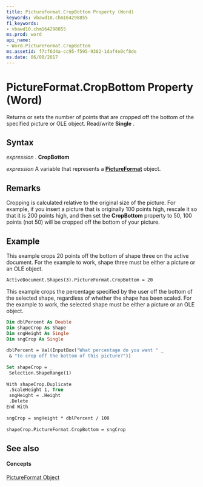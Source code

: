 ```yaml
---
title: PictureFormat.CropBottom Property (Word)
keywords: vbawd10.chm164298855
f1_keywords:
- vbawd10.chm164298855
ms.prod: word
api_name:
- Word.PictureFormat.CropBottom
ms.assetid: f7cf6d4a-cc95-f595-9382-1daf4e0cf8de
ms.date: 06/08/2017
---
```



# PictureFormat.CropBottom Property (Word)

Returns or sets the number of points that are cropped off the bottom of the specified picture or OLE object. Read/write  **Single** .


## Syntax

 _expression_ . **CropBottom**

 _expression_ A variable that represents a **[PictureFormat](pictureformat-object-word.md)** object.


## Remarks

Cropping is calculated relative to the original size of the picture. For example, if you insert a picture that is originally 100 points high, rescale it so that it is 200 points high, and then set the  **CropBottom** property to 50, 100 points (not 50) will be cropped off the bottom of your picture.


## Example

This example crops 20 points off the bottom of shape three on the active document. For the example to work, shape three must be either a picture or an OLE object.


```vb
ActiveDocument.Shapes(3).PictureFormat.CropBottom = 20
```

This example crops the percentage specified by the user off the bottom of the selected shape, regardless of whether the shape has been scaled. For the example to work, the selected shape must be either a picture or an OLE object.




```vb
Dim dblPercent As Double 
Dim shapeCrop As Shape 
Dim sngHeight As Single 
Dim sngCrop As Single 
 
dblPercent = Val(InputBox("What percentage do you want " _ 
 & "to crop off the bottom of this picture?")) 
 
Set shapeCrop = _ 
 Selection.ShapeRange(1) 
 
With shapeCrop.Duplicate 
 .ScaleHeight 1, True 
 sngHeight = .Height 
 .Delete 
End With 
 
sngCrop = sngHeight * dblPercent / 100 
 
shapeCrop.PictureFormat.CropBottom = sngCrop
```


## See also


#### Concepts


[PictureFormat Object](pictureformat-object-word.md)


